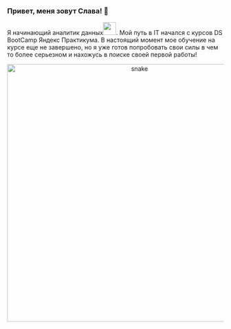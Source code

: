 ### Привет, меня зовут Слава! 👋


Я начинающий аналитик данных<img src="https://media.giphy.com/media/WUlplcMpOCEmTGBtBW/giphy.gif" width="30px">. 
Мой путь в IT начался с курсов DS BootCamp Яндекс Практикума. В настоящий момент мое обучение на курсе еще не завершено, но я уже готов попробовать свои силы в чем то более серьезном и нахожусь в поиске своей первой работы!

<p align="center">
 <img width="600" src="assets/github-snake.svg" alt="snake"/>
</p>

<!--
**macfinigun/macfinigun** is a ✨ _special_ ✨ repository because its `README.md` (this file) appears on your GitHub profile.

Here are some ideas to get you started:

- 🔭 I’m currently working on ...
- 🌱 I’m currently learning ...
- 👯 I’m looking to collaborate on ...
- 🤔 I’m looking for help with ...
- 💬 Ask me about ...
- 📫 How to reach me: ...
- 😄 Pronouns: ...
- ⚡ Fun fact: ...
-->

